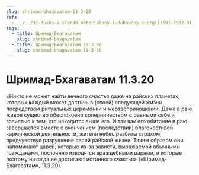 ```yaml
---
slug: shrimad-bhagavatam-11-3-20
refs:
  - ../../37-dusha-v-sferah-materialnoy-i-duhovnoy-energii/591-1982-01-16-b-tsarstvovat-v-adu-ili-sluzhit-na-nebesah.md
tags:
  - title: Шримад-Бхагаватам
    slug: shrimad-bhagavatam
  - title: Шримад-Бхагаватам 11.3.20
    slug: shrimad-bhagavatam-11-3-20
---
```


# Шримад-Бхагаватам 11.3.20

«Никто не может найти вечного счастья даже на райских планетах, которых каждый может достичь в (своей) следующей жизни посредством ритуальных церемоний и жертвоприношений. Даже в раю живое существо обеспокоено соперничеством с равными себе и завистью к тем, кто находится выше его. И так как его обитание в раю завершается вместе с окончанием (последствий) благочестивой кармической деятельности, жители небес разбиты страхом, предчувствуя разрушение своей райской жизни. Таким образом они напоминают царей, которые из-за зависти, выражаемой обычными гражданами, постоянно изводятся враждебными царями, и которые поэтому никогда не достигают истинного счастья» («Шримад-Бхагаватам», 11.3.20).

